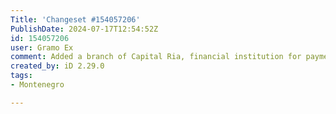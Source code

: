 ```yaml
---
Title: 'Changeset #154057206'
PublishDate: 2024-07-17T12:54:52Z
id: 154057206
user: Gramo Ex
comment: Added a branch of Capital Ria, financial institution for payments and transfers.
created_by: iD 2.29.0
tags:
- Montenegro

---
```

